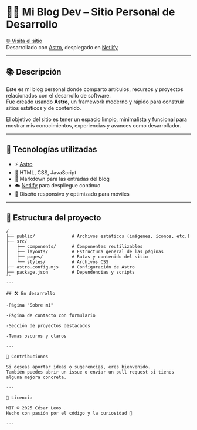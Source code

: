 # 🧑‍💻 Mi Blog Dev – Sitio Personal de Desarrollo

[🌐 Visita el sitio](https://miblogdev.netlify.app/)  
Desarrollado con [Astro](https://astro.build), desplegado en [Netlify](https://www.netlify.com/)

---

## 📚 Descripción

Este es mi blog personal donde comparto artículos, recursos y proyectos relacionados con el desarrollo de software.  
Fue creado usando **Astro**, un framework moderno y rápido para construir sitios estáticos y de contenido.

El objetivo del sitio es tener un espacio limpio, minimalista y funcional para mostrar mis conocimientos, experiencias y avances como desarrollador.

---

## 🧰 Tecnologías utilizadas

- ⚡ [Astro](https://astro.build)
- 🎨 HTML, CSS, JavaScript
- 🧩 Markdown para las entradas del blog
- ☁️ [Netlify](https://www.netlify.com/) para despliegue continuo
- 📱 Diseño responsivo y optimizado para móviles

---

## 🚀 Estructura del proyecto

```text
/
├── public/              # Archivos estáticos (imágenes, íconos, etc.)
├── src/
│   ├── components/      # Componentes reutilizables
│   ├── layouts/         # Estructura general de las páginas
│   ├── pages/           # Rutas y contenido del sitio
│   └── styles/          # Archivos CSS
├── astro.config.mjs     # Configuración de Astro
├── package.json         # Dependencias y scripts
``
---

## 🛠️ En desarrollo

-Página "Sobre mí"

-Página de contacto con formulario

-Sección de proyectos destacados

-Temas oscuros y claros

---

🤝 Contribuciones

Si deseas aportar ideas o sugerencias, eres bienvenido.
También puedes abrir un issue o enviar un pull request si tienes alguna mejora concreta.

---

📄 Licencia

MIT © 2025 César Leos
Hecho con pasión por el código y la curiosidad 🌌

---
